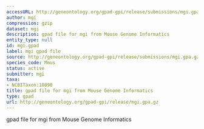 ```yaml
---
accessURL: http://geneontology.org/gpad-gpi/release/submissions/mgi.gpa.gz
author: mgi
compression: gzip
dataset: mgi
description: gpad file for mgi from Mouse Genome Informatics
entity_type: null
id: mgi.gpad
label: mgi gpad file
source: http://geneontology.org/gpad-gpi/release/submissions/mgi.gpa.gz
species_code: Mmus
status: active
submitter: mgi
taxa:
- NCBITaxon:10090
title: gpad file for mgi from Mouse Genome Informatics
type: gpad
url: http://geneontology.org/gpad-gpi/release/mgi.gpa.gz
---
```


gpad file for mgi from Mouse Genome Informatics